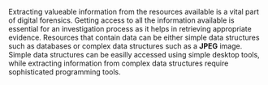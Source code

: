 Extracting valueable information from the resources available is a vital part of digital forensics. Getting access to all the information available is essential for an investigation process as it helps in retrieving appropriate evidence. Resources that contain data can be either simple data structures such as databases or complex data structures such as a **JPEG** image. Simple data structures can be easilly accessed using simple desktop tools, while extracting information from complex data structures require sophisticated programming tools.
